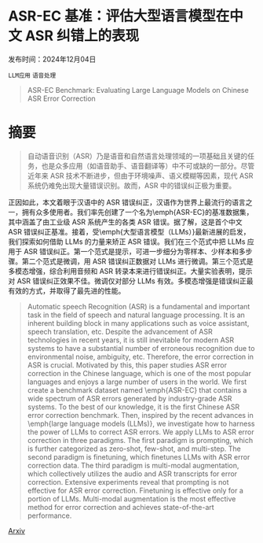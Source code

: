 # ASR-EC 基准：评估大型语言模型在中文 ASR 纠错上的表现

发布时间：2024年12月04日

`LLM应用` `语音处理`

> ASR-EC Benchmark: Evaluating Large Language Models on Chinese ASR Error Correction

# 摘要

> 自动语音识别（ASR）乃是语音和自然语言处理领域的一项基础且关键的任务，也是众多应用（如语音助手、语音翻译等）中不可或缺的一部分。尽管近年来 ASR 技术不断进步，但由于环境噪声、语义模糊等因素，现代 ASR 系统仍难免出现大量错误识别。故而，ASR 中的错误纠正极为重要。

正因如此，本文着眼于汉语中的 ASR 错误纠正，汉语作为世界上最流行的语言之一，拥有众多使用者。我们率先创建了一个名为\emph{ASR-EC}的基准数据集，其中涵盖了由工业级 ASR 系统产生的各类 ASR 错误。据了解，这是首个中文 ASR 错误纠正基准。接着，受\emph{大型语言模型（LLMs）}最新进展的启发，我们探索如何借助 LLMs 的力量来矫正 ASR 错误。我们在三个范式中把 LLMs 应用于 ASR 错误纠正。第一个范式是提示，可进一步细分为零样本、少样本和多步骤。第二个范式是微调，用 ASR 错误纠正数据对 LLMs 进行微调。第三个范式是多模态增强，综合利用音频和 ASR 转录本来进行错误纠正。大量实验表明，提示对 ASR 错误纠正效果不佳。微调仅对部分 LLMs 有效。多模态增强是错误纠正最有效的方式，并取得了最先进的性能。

> Automatic speech Recognition (ASR) is a fundamental and important task in the field of speech and natural language processing. It is an inherent building block in many applications such as voice assistant, speech translation, etc. Despite the advancement of ASR technologies in recent years, it is still inevitable for modern ASR systems to have a substantial number of erroneous recognition due to environmental noise, ambiguity, etc. Therefore, the error correction in ASR is crucial.
  Motivated by this, this paper studies ASR error correction in the Chinese language, which is one of the most popular languages and enjoys a large number of users in the world. We first create a benchmark dataset named \emph{ASR-EC} that contains a wide spectrum of ASR errors generated by industry-grade ASR systems. To the best of our knowledge, it is the first Chinese ASR error correction benchmark. Then, inspired by the recent advances in \emph{large language models (LLMs)}, we investigate how to harness the power of LLMs to correct ASR errors. We apply LLMs to ASR error correction in three paradigms. The first paradigm is prompting, which is further categorized as zero-shot, few-shot, and multi-step. The second paradigm is finetuning, which finetunes LLMs with ASR error correction data. The third paradigm is multi-modal augmentation, which collectively utilizes the audio and ASR transcripts for error correction. Extensive experiments reveal that prompting is not effective for ASR error correction. Finetuning is effective only for a portion of LLMs. Multi-modal augmentation is the most effective method for error correction and achieves state-of-the-art performance.

[Arxiv](https://arxiv.org/abs/2412.03075)